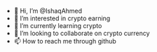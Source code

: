 - 👋 Hi, I’m @IshaqAhmed
- 👀 I’m interested in crypto earning 
- 🌱 I’m currently learning crypto 
- 💞️ I’m looking to collaborate on crypto currency 
- 📫 How to reach me through github

<!---
Ishaq92 is a ✨ special ✨ repository because its `README.md` (this file) appears on your GitHub profile.
You can click the Preview link to take a look at your changes.
--->
